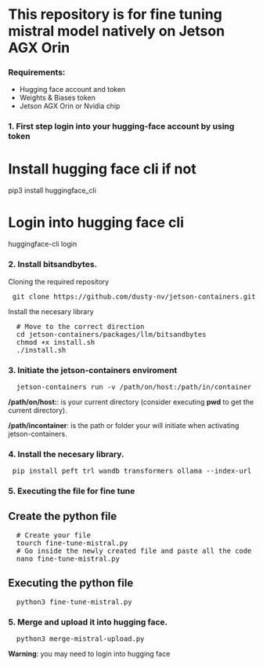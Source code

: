 # This repository is for fine tuning mistral model natively on Jetson AGX Orin

### Requirements:
- Hugging face account and token
- Weights & Biases token
- Jetson AGX Orin or Nvidia chip

### **1.** First step login into your hugging-face account by using token
  # Install hugging face cli if not
  pip3 install huggingface_cli

  # Login into hugging face cli
  huggingface-cli login


### **2.** Install bitsandbytes.
Cloning the required repository
<pre> git clone https://github.com/dusty-nv/jetson-containers.git </pre>
Install the necesary library
<pre>
  # Move to the correct direction
  cd jetson-containers/packages/llm/bitsandbytes
  chmod +x install.sh
  ./install.sh
</pre>

### **3.**  Initiate the jetson-containers enviroment
<pre>
  jetson-containers run -v /path/on/host:/path/in/container $(autotag bitsandbytes)
</pre>
**/path/on/host:**: is your current directory (consider executing **pwd** to get the current directory).

**/path/incontainer**: is the path or folder your will initiate when activating jetson-containers.

### **4.**  Install the necesary library.
<pre> pip install peft trl wandb transformers ollama --index-url https://pypi.org/simple </pre>

### **5.**  Executing the file for fine tune
## Create the python file
<pre>
  # Create your file
  tourch fine-tune-mistral.py
  # Go inside the newly created file and paste all the code in " fine-tune-mistral.py " in
  nano fine-tune-mistral.py
</pre>
## Executing the python file
<pre>
  python3 fine-tune-mistral.py
</pre>

### **5.** Merge and upload it into hugging face.
<pre>
  python3 merge-mistral-upload.py
</pre>

**Warning**: you may need to login into hugging face 
